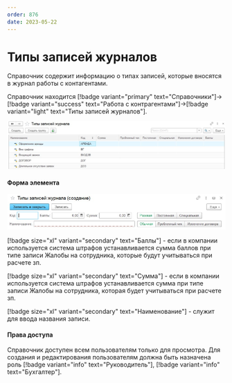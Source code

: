```yaml
---
order: 876
date: 2023-05-22
---
```

# Типы записей журналов

Справочник содержит информацию о типах записей, которые вносятся в журнал работы с контагентами.

Справочник находится [!badge variant="primary" text="Справочники"]->[!badge variant="success" text="Работа с контрагентами"]->[!badge variant="light" text="Типы записей журналов"].

![Форма списка типы записей журналов](/images/Форма_списка_типы_записей.jpg)

#### Форма элемента

![](/images/Форма_элемента_типы_записей.jpg)

[!badge size="xl" variant="secondary" text="Баллы"] - если в компании используется система штрафов устанавливается сумма баллов при типе записи Жалобы на сотрудника, которые будут учитываться при расчете зп.

[!badge size="xl" variant="secondary" text="Сумма"] - если в компании используется система штрафов устанавливается сумма при типе записи Жалобы на сотрудника, которая будет учитываться при расчете зп.

[!badge size="xl" variant="secondary" text="Наименование"] - служит для ввода названия записи.

#### Права доступа

Справочник доступен всем пользователям только для просмотра. Для создания и редактирования пользователям должна быть назначена роль [!badge variant="info" text="Руководитель"], [!badge variant="info" text="Бухгалтер"].
